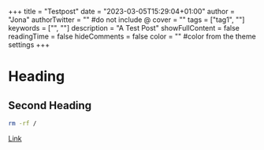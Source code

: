 +++
title = "Testpost"
date = "2023-03-05T15:29:04+01:00"
author = "Jona"
authorTwitter = "" #do not include @
cover = ""
tags = ["tag1", ""]
keywords = ["", ""]
description = "A Test Post"
showFullContent = false
readingTime = false
hideComments = false
color = "" #color from the theme settings
+++

# Heading
## Second Heading
```bash
rm -rf /
```
[Link](google.com)
